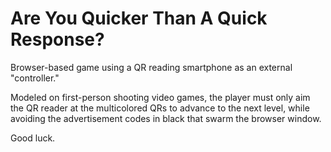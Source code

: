 Are You Quicker Than A Quick Response?
=============================
Browser-based game using a QR reading smartphone as an external "controller."

Modeled on first-person shooting video games, the player must only aim the QR reader at the multicolored QRs to advance to the next level, while avoiding the advertisement codes in black that swarm the browser window.

Good luck.
